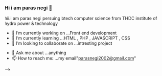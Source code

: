 ### Hi i am paras negi  👋
hii.i am paras negi persuing btech computer science from THDC institute of hydro power & technology


<!--
**parasnegi2002/parasnegi2002** is a ✨ _special_ ✨ repository because its `README.md` (this file) appears on your GitHub profile.

Here are some ideas to get you started:-->

- 🔭 I’m currently working on ...Front end development
- 🌱 I’m currently learning ...HTML , PHP , JAVASCRIPT , CSS
- 👯 I’m looking to collaborate on ...intresting project
<!-- - 🤔 I’m looking for help with ... -->
- 💬 Ask me about ...anything
- 📫 How to reach me: ...my email"parasnegi2002@gmail.com"
<!-- - 😄 Pronouns: ... -->
<!-- - ⚡ Fun fact: ... -->
-->
